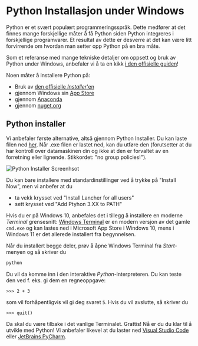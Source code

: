 # Python Installasjon under Windows


Python er et svært populært programmeringsspråk.
Dette medfører at det finnes mange forskjellige måter å få Python siden Python integreres i forskjellige programvarer.
Et resultat av dette er desverre at det kan være litt forvirrende om hvordan man setter opp Python på en bra måte.

Som et referanse med mange tekniske detaljer om oppsett og bruk av Python under Windows, anbefaler vi å ta en kikk [i den offisielle guiden](https://docs.python.org/3/using/windows.html)!

Noen måter å installere Python på:
- Bruk av [den offisielle _Installer_'en](https://docs.python.org/3/using/windows.html#the-full-installer)
- gjennom Windows sin [App Store](https://apps.microsoft.com/)
- gjennom [Anaconda](https://www.anaconda.com/download)
- gjennom [nuget.org](https://www.anaconda.com/download)

## Python installer 

Vi anbefaler første alternative, altså gjennom Python Installer.
Du kan laste filen ned [her](https://www.python.org/ftp/python/3.12.8/python-3.12.8-amd64.exe).
Når .exe filen er lastet ned, kan du utføre den (forutsetter at du har kontroll over datamaskinen din og ikke at den er forvaltet av en forretning eller lignende. Stikkordet: "no group policies!").

![Python Installer Screenhsot](https://docs.python.org/3/_images/win_installer.png)

Du kan bare installere med standardinstillinger ved å trykke på "Install Now", men vi anbefer at du 

- ta vekk krysset ved "Install Lancher for all users"
- sett krysset ved "Add Ptyhon 3.XX to PATH"


Hvis du er på Windows 10, anbefales det i tillegg å installere en moderne _Terminal_ grensesnitt: [Windows Terminal](https://apps.microsoft.com/store/detail/windows-terminal/9N0DX20HK701?hl=nb-no&gl=no) er en modern versjon av det gamle `cmd.exe` og kan lastes ned i Microsoft App Store i Windows 10, mens i Windows 11 er det allerede installert fra begynnelsen.

Når du installert begge deler, prøv å åpne Windows Terminal fra _Start_-menyen og så skriver du 

```bash
python
```


Du vil da komme inn i den interaktive _Python_-interpreteren. Du kan teste den ved f. eks. gi dem en regneoppgave:
```
>>> 2 + 3
```

som vil forhåpentligvis vil gi deg svaret `5`. Hvis du vil avslutte, så skriver du

```
>>> quit()
```

Da skal du være tilbake i det vanlige Terminalet.
Grattis! Nå er du du klar til å utvikle med Python!
Vi anbefaler likevel at du laster ned [Visual Studio Code](https://code.visualstudio.com/) eller [JetBrains PyCharm](https://www.jetbrains.com/pycharm/).


